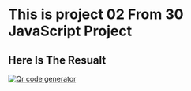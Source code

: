 # This is project 02 From 30 JavaScript Project 

## Here Is The Resualt

[![Qr code generator](https://markdown-videos-api.jorgenkh.no/url?url=https%3A%2F%2Fyoutu.be%2FFHv_rTQmd64)](https://youtu.be/FHv_rTQmd64)
